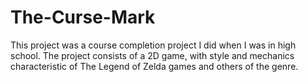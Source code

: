 # The-Curse-Mark
This project was a course completion project I did when I was in high school. The project consists of a 2D game, with style and mechanics characteristic of The Legend of Zelda games and others of the genre.
